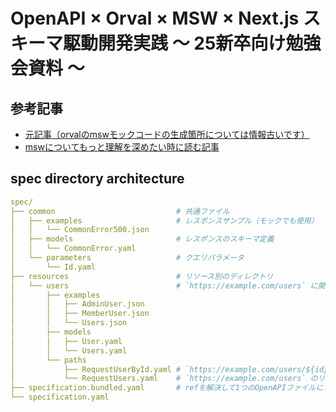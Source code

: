 # OpenAPI × Orval × MSW × Next.js スキーマ駆動開発実践 〜 25新卒向け勉強会資料 〜

## 参考記事

- [元記事（orvalのmswモックコードの生成箇所については情報古いです）](https://techtekt.persol-career.co.jp/entry/tech/221215_01)
- [mswについてもっと理解を深めたい時に読む記事](https://techtekt.persol-career.co.jp/entry/tech/221214_01)

## spec directory architecture

```yaml
spec/
├── common                           # 共通ファイル
│   ├── examples                     # レスポンスサンプル（モックでも使用）
│   │   └── CommonError500.json
│   ├── models                       # レスポンスのスキーマ定義
│   │   └── CommonError.yaml
│   └── parameters                   # クエリパラメータ
│       └── Id.yaml
├── resources                        # リソース別のディレクトリ
│   └── users                        # `https://example.com/users` に関連するAPIドキュメント
│       ├── examples
│       │   ├── AdminUser.json
│       │   ├── MemberUser.json
│       │   └── Users.json
│       ├── models
│       │   ├── User.yaml
│       │   └── Users.yaml
│       └── paths
│           ├── RequestUserById.yaml # `https://example.com/users/${id}` のリクエストに関わるAPIドキュメント
│           └── RequestUsers.yaml    # `https://example.com/users` のリクエストに関わるAPIドキュメント
├── specification.bundled.yaml       # refを解決して1つのOpenAPIファイルにしたファイル
└── specification.yaml
```
